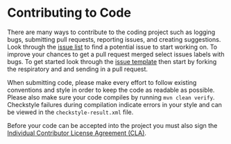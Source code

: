 Contributing to Code
============
There are many ways to contribute to the coding project such as logging bugs, 
submitting pull requests, reporting issues, and creating suggestions. Look 
through the [issue list][2] to find a potential issue to start working on. To 
improve your chances to get a pull request merged select issues labels with bugs. To 
get started look through the [issue template][3] then start by forking the respiratory 
and and sending in a pull request.

When submitting code, please make every effort to follow existing conventions
and style in order to keep the code as readable as possible. Please also make
sure your code compiles by running `mvn clean verify`. Checkstyle failures
during compilation indicate errors in your style and can be viewed in the
`checkstyle-result.xml` file.

Before your code can be accepted into the project you must also sign the
[Individual Contributor License Agreement (CLA)][1].

 [1]: https://spreadsheets.google.com/spreadsheet/viewform?formkey=dDViT2xzUHAwRkI3X3k5Z0lQM091OGc6MQ&ndplr=1
 [2]: https://github.com/square/retrofit/issues
 [3]: https://github.com/square/retrofit/blob/master/.github/ISSUE_TEMPLATE.md
